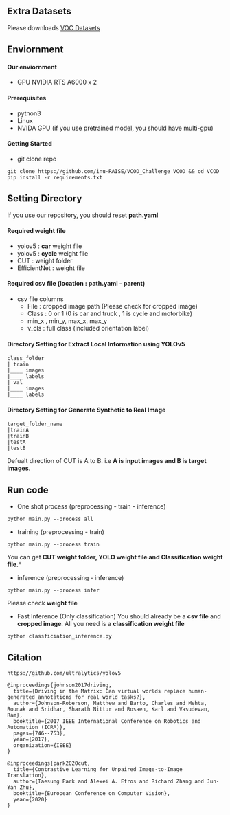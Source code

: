 ## Extra Datasets

Please downloads <a href='https://fcav.engin.umich.edu/projects/driving-in-the-matrix'>VOC Datasets</a>

## Enviornment

#### Our enviornment
- GPU NVIDIA RTS A6000 x 2
#### Prerequisites
- python3
- Linux
- NVIDA GPU (if you use pretrained model, you should have multi-gpu)
#### Getting Started
- git clone repo
```
git clone https://github.com/inu-RAISE/VCOD_Challenge VCOD && cd VCOD
pip install -r requirements.txt
```
## Setting Directory
If you use our repository, you should reset **path.yaml**

#### Required weight file
- yolov5 :  **car** weight file
- yolov5 : **cycle** weight file
- CUT : weight folder
- EfficientNet : weight file

#### Required csv file (location : path.yaml - parent)
- csv file columns
  - File : cropped image path (Please check for cropped image)
  - Class : 0 or 1 (0 is car and truck , 1 is cycle and motorbike)
  - min_x , min_y, max_x, max_y
  - v_cls : full class (included orientation label)

#### Directory Setting for Extract Local Information using YOLOv5
```
class_folder
| train
|____ images
|____ labels
| val
|____ images
|____ labels
```
#### Directory Setting for Generate Synthetic to Real Image
```
target_folder_name
|trainA
|trainB
|testA
|testB
```
Defualt direction of CUT  is A to B. i.e **A is input images and B is target images**.

## Run code

- One shot process (preprocessing - train - inference)
 ```
 python main.py --process all 
```
- training (preprocessing - train)
```
python main.py --process train
```
You can get **CUT weight folder, YOLO weight file and Classification weight file.***
- inference (preprocessing - inference)
```
python main.py --process infer
```
Please check **weight file**
- Fast Inference (Only classification)
You should already be a **csv file** and **cropped image**. All you need is a **classification weight file**
```
python classficiation_inference.py
```
## Citation

```
https://github.com/ultralytics/yolov5

@inproceedings{johnson2017driving,
  title={Driving in the Matrix: Can virtual worlds replace human-generated annotations for real world tasks?},
  author={Johnson-Roberson, Matthew and Barto, Charles and Mehta, Rounak and Sridhar, Sharath Nittur and Rosaen, Karl and Vasudevan, Ram},
  booktitle={2017 IEEE International Conference on Robotics and Automation (ICRA)},
  pages={746--753},
  year={2017},
  organization={IEEE}
}

@inproceedings{park2020cut,
  title={Contrastive Learning for Unpaired Image-to-Image Translation},
  author={Taesung Park and Alexei A. Efros and Richard Zhang and Jun-Yan Zhu},
  booktitle={European Conference on Computer Vision},
  year={2020}
}
```
